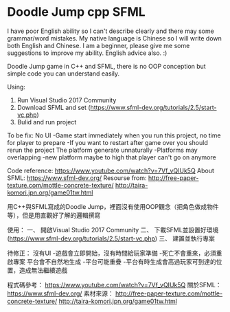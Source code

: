 # Doodle Jump cpp SFML

I have poor English ability so I can't describe clearly and there may some grammar/word mistakes. My native language is Chinese so I will write down both English and Chinese.
I am a beginner, please give me some suggestions to improve my ability. English advice also. :)

Doodle Jump game in C++ and SFML, there is no OOP conception but simple code you can understand easily.

Using:
1. Run Visual Studio 2017 Community
2. Download SFML and set (https://www.sfml-dev.org/tutorials/2.5/start-vc.php)
3. Bulid and run project

To be fix:
No UI
 -Game start immediately when you run this project, no time for player to prepare
 -If you want to restart after game over you should rerun the project
The platform generate unnaturally
 -Platforms may overlapping
 -new platform maybe to high that player can't go on anymore

Code reference: https://www.youtube.com/watch?v=7Vf_vQIUk5Q
About SFML: https://www.sfml-dev.org/
Resourse from: 
http://free-paper-texture.com/mottle-concrete-texture/
http://taira-komori.jpn.org/game01tw.html

用C++與SFML寫成的Doodle Jump，裡面沒有使用OOP觀念（把角色做成物件等），但是用直觀好了解的邏輯撰寫

使用：
一、 開啟Visual Studio 2017 Community
二、 下載SFML並設置好環境 (https://www.sfml-dev.org/tutorials/2.5/start-vc.php)
三、 建置並執行專案

待修正：
沒有UI
  -遊戲會立即開始，沒有時間給玩家準備
  -死亡不會重來，必須重啟專案
平台會不自然地生成
  -平台可能重疊
  -平台有時生成會高過玩家可到達的位置，造成無法繼續遊戲

程式碼參考： https://www.youtube.com/watch?v=7Vf_vQIUk5Q
關於SFML： https://www.sfml-dev.org/
素材來源：
http://free-paper-texture.com/mottle-concrete-texture/
http://taira-komori.jpn.org/game01tw.html
